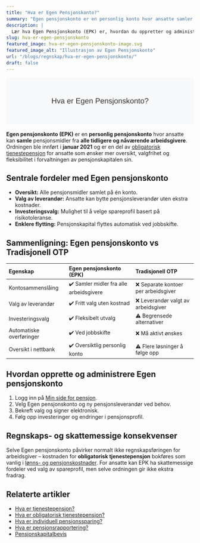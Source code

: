 ```yaml
---
title: "Hva er Egen Pensjonskonto?"
summary: "Egen pensjonskonto er en personlig konto hvor ansatte samler pensjon fra ulike arbeidsgivere, gir oversikt, valgfrihet og fleksibilitet i forvaltningen av pensjonsmidlene."
description: |
  Lær hva Egen Pensjonskonto (EPK) er, hvordan du oppretter og administrerer din personlige pensjonskonto, og hvilke regnskaps- og skattemessige konsekvenser det har.
slug: hva-er-egen-pensjonskonto
featured_image: hva-er-egen-pensjonskonto-image.svg
featured_image_alt: "Illustrasjon av Egen Pensjonskonto"
url: "/blogs/regnskap/hva-er-egen-pensjonskonto/"
draft: false
---
```


![Illustrasjon av Egen Pensjonskonto](hva-er-egen-pensjonskonto-image.svg)

**Egen pensjonskonto (EPK)** er en **personlig pensjonskonto** hvor ansatte kan **samle** pensjonsmidler fra **alle tidligere og nåværende arbeidsgivere**. Ordningen ble innført i **januar 2021** og er en del av [obligatorisk tjenestepensjon](/blogs/regnskap/obligatorisk-tjenestepensjon "Hva er obligatorisk tjenestepensjon?") for ansatte som ønsker mer oversikt, valgfrihet og fleksibilitet i forvaltningen av pensjonskapitalen sin.

## Sentrale fordeler med Egen pensjonskonto

* **Oversikt:** Alle pensjonsmidler samlet på én konto.
* **Valg av leverandør:** Ansatte kan bytte pensjonsleverandør uten ekstra kostnader.
* **Investeringsvalg:** Mulighet til å velge spareprofil basert på risikotoleranse.
* **Enklere flytting:** Pensjonskapital flyttes automatisk ved jobbskifte.

## Sammenligning: Egen pensjonskonto vs Tradisjonell OTP

| Egenskap                  | Egen pensjonskonto (EPK)              | Tradisjonell OTP                     |
|:--------------------------|:--------------------------------------|:-------------------------------------|
| Kontosammenslåing         | ✔️ Samler midler fra alle arbeidsgivere | ❌ Separate kontoer per arbeidsgiver  |
| Valg av leverandør        | ✔️ Fritt valg uten kostnad             | ❌ Leverandør valgt av arbeidsgiver   |
| Investeringsvalg          | ✔️ Fleksibelt utvalg                   | ⚠️ Begrensede alternativer           |
| Automatiske overføringer  | ✔️ Ved jobbskifte                      | ❌ Må aktivt ønskes                   |
| Oversikt i nettbank        | ✔️ Oversiktlig personlig konto         | ⚠️ Flere løsninger å følge opp       |

## Hvordan opprette og administrere Egen pensjonskonto

1. Logg inn på [Min side for pensjon](/blogs/regnskap/hva-er-pensjonsrapportering "Hva er Pensjonsrapportering? Komplett Guide til Pensjon i Regnskap").
2. Velg Egen pensjonskonto og ny pensjonsleverandør ved behov.
3. Bekreft valg og signer elektronisk.
4. Følg opp investeringer og endringer i pensjonsprofil.

## Regnskaps- og skattemessige konsekvenser

Selve Egen pensjonskonto påvirker normalt ikke regnskapsføringen for arbeidsgiver – kostnaden for **obligatorisk tjenestepensjon** bokføres som vanlig i [lønns- og pensjonskostnader](/blogs/regnskap/hva-er-lonnskostnader "Hva er Lønnskostnader? Komplett Guide til Lønnskostnader i Regnskap"). For ansatte kan EPK ha skattemessige fordeler ved valg av spareprofil, men selve ordningen gir ikke ekstra fradrag.

## Relaterte artikler

* [Hva er tjenestepensjon?](/blogs/regnskap/hva-er-tjenestepensjon "Hva er Tjenestepensjon? Komplett Guide til Bedriftspensjon og Regnskapsføring")
* [Hva er obligatorisk tjenestepensjon?](/blogs/regnskap/obligatorisk-tjenestepensjon "Hva er obligatorisk tjenestepensjon?")
* [Hva er individuell pensjonssparing?](/blogs/regnskap/hva-er-individuell-pensjonssparing "Hva er individuell pensjonssparing? IPS og andre spareformer")
* [Hva er pensjonsrapportering?](/blogs/regnskap/hva-er-pensjonsrapportering "Hva er Pensjonsrapportering? Komplett Guide til Pensjon i Regnskap")
* [Pensjonskapitalbevis](/blogs/regnskap/pensjonskapitalbevis "Pensjonskapitalbevis: Hva er pensjonskapitalbevis?")
